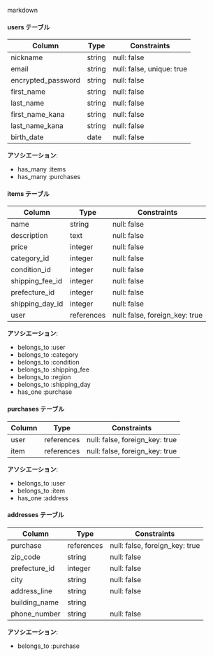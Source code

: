 markdown

#### **users テーブル**
| Column               | Type           | Constraints                           |
|----------------------|----------------|---------------------------------------|
| nickname             | string         | null: false                           |
| email                | string         | null: false, unique: true             |
| encrypted_password   | string         | null: false                           |
| first_name           | string         | null: false                           |
| last_name            | string         | null: false                           |
| first_name_kana      | string         | null: false                           |
| last_name_kana       | string         | null: false                           |
| birth_date           | date           | null: false                           |

**アソシエーション**:
- has_many :items
- has_many :purchases


#### **items テーブル**
| Column               | Type           | Constraints                  |
|----------------------|----------------|------------------------------|
| name                 | string         | null: false                  |
| description          | text           | null: false                  |
| price                | integer        | null: false                  |
| category_id          | integer        | null: false                  |
| condition_id         | integer        | null: false                  |
| shipping_fee_id      | integer        | null: false                  |
| prefecture_id        | integer        | null: false                  |
| shipping_day_id      | integer        | null: false                  |
| user                 | references     | null: false, foreign_key: true |

**アソシエーション**:
- belongs_to :user
- belongs_to :category
- belongs_to :condition
- belongs_to :shipping_fee
- belongs_to :region
- belongs_to :shipping_day
- has_one :purchase


#### **purchases テーブル**
| Column               | Type           | Constraints                    |
|----------------------|----------------|--------------------------------|
| user                 | references     | null: false, foreign_key: true |
| item                 | references     | null: false, foreign_key: true |

**アソシエーション**:
- belongs_to :user
- belongs_to :item
- has_one :address


#### **addresses テーブル**
| Column               | Type           | Constraints                    |
|----------------------|----------------|--------------------------------|
| purchase             | references     | null: false, foreign_key: true |
| zip_code             | string         | null: false                    |
| prefecture_id        | integer        | null: false                    |
| city                 | string         | null: false                    |
| address_line         | string         | null: false                    |
| building_name        | string         |                                |
| phone_number         | string         | null: false                    |

**アソシエーション**:
- belongs_to :purchase

